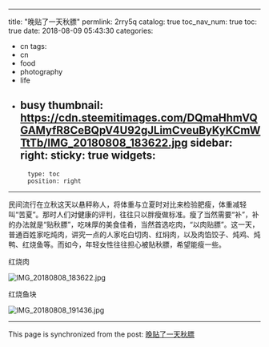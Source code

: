 
---
title: "晚贴了一天秋膘"
permlink: 2rry5q
catalog: true
toc_nav_num: true
toc: true
date: 2018-08-09 05:43:30
categories:
- cn
tags:
- cn
- food
- photography
- life
- busy
thumbnail: https://cdn.steemitimages.com/DQmaHhmVQGAMyfR8CeBQpV4U92gJLimCveuByKyKCmWTtTb/IMG_20180808_183622.jpg
sidebar:
    right:
        sticky: true
widgets:
    -
        type: toc
        position: right
---


民间流行在立秋这天以悬秤称人，将体重与立夏时对比来检验肥瘦，体重减轻叫“苦夏”。那时人们对健康的评判，往往只以胖瘦做标准。瘦了当然需要“补”，补的办法就是“贴秋膘”，吃味厚的美食佳肴，当然首选吃肉，“以肉贴膘”。这一天，普通百姓家吃炖肉，讲究一点的人家吃白切肉、红焖肉，以及肉馅饺子、炖鸡、炖鸭、红烧鱼等。而如今，年轻女性往往担心被贴秋膘，希望能瘦一些。

红烧肉

![IMG_20180808_183622.jpg](https://cdn.steemitimages.com/DQmaHhmVQGAMyfR8CeBQpV4U92gJLimCveuByKyKCmWTtTb/IMG_20180808_183622.jpg)

红烧鱼块

![IMG_20180808_191436.jpg](https://cdn.steemitimages.com/DQmXGEiVGrLUGbDrkiNKyJ6Pm9BEUKBCQj9mwkpkBHHvTZs/IMG_20180808_191436.jpg)

- - -

This page is synchronized from the post: [晚贴了一天秋膘](https://steemit.com/@andrewma/2rry5q)
